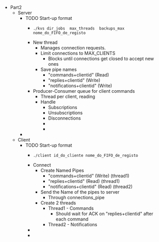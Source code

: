 - Part2
	- Server
		- TODO Start-up format
			- ```shell
			  ./kvs dir_jobs  max_threads  backups_max  nome_do_FIFO_de_registo
			  ```
			- New thread
				- Manages connection requests.
				- Limit connections to MAX_CLIENTS
					- Blocks until connections get closed to accept new ones
				- Save pipe names
					- "commands+clientid" (Read)
					- "replies+clientid" (Write)
					- "notifications+clientid" (Write)
			- Producer-Consumer queue for client commands
				- Thread per client, reading
				- Handle
					- Subscriptions
					- Unsubscriptions
					- Disconnections
					-
					-
		-
	- Client
		- TODO Start-up format
			- ```shell
			  ./client id_do_cliente nome_do_FIFO_de_registo
			  ```
			- Connect
				- Create Named Pipes
					- "commands+clientid" (Write) (thread1)
					- "replies+clientid" (Read) (thread1)
					- "notifications+clientid" (Read) (thread2)
				- Send the Name of the pipes to server
					- Through connections_pipe
				- Create 2 threads
					- Thread1 - Commands
						- Should wait for ACK on "replies+clientid" after each command
					- Thread2 - Notifications
			-
			-